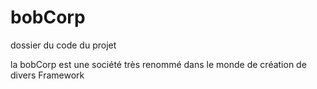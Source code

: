 # bobCorp
dossier du code du projet

la bobCorp est une société très renommé dans le monde de création de divers Framework
